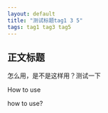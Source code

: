 ```yaml
---
layout: default
title: "测试标题tag1 3 5"
tags: tag1 tag3 tag5
---
```


## 正文标题

怎么用，是不是这样用？测试一下



How to use

how to use?

